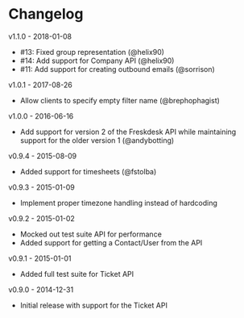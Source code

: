Changelog
=========

v1.1.0 - 2018-01-08

  * #13: Fixed group representation (@helix90)
  * #14: Add support for Company API (@helix90)
  * #11: Add support for creating outbound emails (@sorrison)

v1.0.1 - 2017-08-26

  * Allow clients to specify empty filter name (@brephophagist)

v1.0.0 - 2016-06-16

  * Add support for version 2 of the Freskdesk API while maintaining support for
    the older version 1 (@andybotting)

v0.9.4 - 2015-08-09

  * Added support for timesheets (@fstolba)

v0.9.3 - 2015-01-09

  * Implement proper timezone handling instead of hardcoding

v0.9.2 - 2015-01-02

  * Mocked out test suite API for performance
  * Added support for getting a Contact/User from the API

v0.9.1 - 2015-01-01

  * Added full test suite for Ticket API

v0.9.0 - 2014-12-31

  * Initial release with support for the Ticket API
